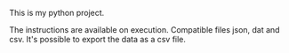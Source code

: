 This is my python project.

The instructions are available on execution. Compatible files json, dat and csv. It's possible to export the data as a csv file.
